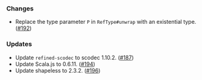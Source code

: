### Changes

* Replace the type parameter `P` in `RefType#unwrap` with an
  existential type. ([#192])

### Updates

* Update `refined-scodec` to scodec 1.10.2. ([#187])
* Update Scala.js to 0.6.11. ([#194])
* Update shapeless to 2.3.2. ([#196])

[#187]: https://github.com/fthomas/refined/pull/187
[#192]: https://github.com/fthomas/refined/pull/192
[#194]: https://github.com/fthomas/refined/pull/194
[#196]: https://github.com/fthomas/refined/pull/196

